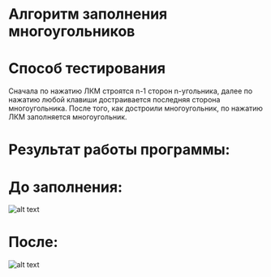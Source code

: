 # Алгоритм заполнения многоугольников
# Способ тестирования
Сначала по нажатию ЛКМ строятся n-1 сторон n-угольника, далее по нажатию любой клавиши достраивается последняя сторона многоугольника.
После того, как достроили многоугольник, по нажатию ЛКМ заполняется многоугольник.
# Результат работы программы:
# До заполнения:
![alt text](https://github.com/levon-avackimyanc/CG-HW-5/blob/wp/lab/before.png)

# После:
![alt text](https://github.com/levon-avackimyanc/CG-HW-5/blob/wp/lab/after.png)
